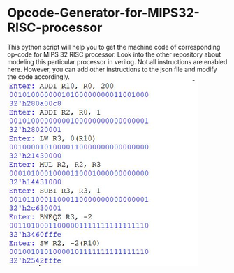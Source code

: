 # Opcode-Generator-for-MIPS32-RISC-processor
This python script will help you to get the machine code of corresponding op-code for MIPS 32 RISC processor. Look into the other repository about modeling this particular processor in verilog. Not all instructions are enabled here. However, you can add other instructions to the json file and modify the code accordingly.   
![](https://github.com/souvicksaha95/Opcode-Generator-for-MIPS32-RISC-processor/blob/master/results.JPG)
